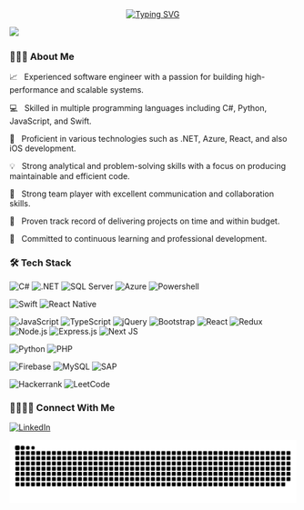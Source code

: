 <div align="center">
  <a href="https://git.io/typing-svg"><img src="https://readme-typing-svg.demolab.com?font=Fira+Code&size=24&duration=2000&pause=1000&color=F7CF60&background=FF000000&center=true&vCenter=true&width=435&lines=Hello+there+%F0%9F%96%96%2C+I'm+Son+Vu" alt="Typing SVG" />
</div>

<a href="#"><img src="https://user-images.githubusercontent.com/73097560/115834477-dbab4500-a447-11eb-908a-139a6edaec5c.gif"></a>


### 👨🏻‍💻 **About Me**

📈 &nbsp; Experienced software engineer with a passion for building high-performance and scalable systems.

💻 &nbsp; Skilled in multiple programming languages including C#, Python, JavaScript, and Swift.

🔧 &nbsp; Proficient in various technologies such as .NET, Azure, React, and also iOS development.

💡 &nbsp; Strong analytical and problem-solving skills with a focus on producing maintainable and efficient code.

🤝 &nbsp; Strong team player with excellent communication and collaboration skills.

💼 &nbsp; Proven track record of delivering projects on time and within budget.

🦾 &nbsp; Committed to continuous learning and professional development.

<!--- Does not look as good as I thought
<img alt="Night Coding" src="https://cdn.dribbble.com/users/1292677/screenshots/6139167/media/fcf7fd0c619bb87706533079240915f3.gif" width="380" style="border-radius:1em" align="right"/>
-->
  
### 🛠 **Tech Stack**

![C#](https://img.shields.io/badge/C%23-239120?style=flat&logo=c-sharp&logoColor=white)
![.NET](https://img.shields.io/badge/.NET-5C2D91?style=flat&logo=.net&logoColor=white)
![SQL Server](https://img.shields.io/badge/SQL%20Sever-CC2927?style=flat&logo=microsoft%20sql%20server&logoColor=white)
![Azure](https://img.shields.io/badge/Azure-%230072C6.svg?style=flat&logo=microsoftazure&logoColor=white)
![Powershell](https://img.shields.io/badge/Powershell-2CA5E0?style=flat&logo=powershell&logoColor=white)

![Swift](https://img.shields.io/badge/Swift-FA7343?style=flat&logo=swift&logoColor=white)
![React Native](https://img.shields.io/badge/React_Native-20232A?style=flat&logo=react&logoColor=61DAFB)

![JavaScript](https://img.shields.io/badge/JavaScript-F7DF1E?style=flat&logo=javascript&logoColor=black)
![TypeScript](https://img.shields.io/badge/TypeScript-007ACC?style=flat&logo=typescript&logoColor=white)
![jQuery](https://img.shields.io/badge/jQuery-0769AD?style=flat&logo=jquery&logoColor=white)
![Bootstrap](https://img.shields.io/badge/Bootstrap-563D7C?style=flat&logo=bootstrap&logoColor=white)
![React](https://img.shields.io/badge/React-20232A?style=flat&logo=react&logoColor=61DAFB)
![Redux](https://img.shields.io/badge/Redux-593D88?style=flat&logo=redux&logoColor=white)
![Node.js](https://img.shields.io/badge/Node.js-43853D?style=flat&logo=node.js&logoColor=white)
![Express.js](https://img.shields.io/badge/Express.js-%23404d59.svg?style=flat&logo=express&logoColor=%2361DAFB)
![Next JS](https://img.shields.io/badge/Next%20JS-black?style=flat&logo=next.js&logoColor=white)


![Python](https://img.shields.io/badge/Python-3776AB?style=flat&logo=python&logoColor=white)
![PHP](https://img.shields.io/badge/PHP-777BB4?style=flat&logo=php&logoColor=white)

![Firebase](https://img.shields.io/badge/Firebase-039BE5?style=flat&logo=Firebase&logoColor=white)
![MySQL](https://img.shields.io/badge/MySQL-00000F?style=flat&logo=mysql&logoColor=white)
![SAP](https://img.shields.io/badge/SAP-0FAAFF?style=flat&logo=sap&logoColor=white)

![Hackerrank](https://img.shields.io/badge/-Hackerrank-2EC866?style=flat&logo=HackerRank&logoColor=white)
![LeetCode](https://img.shields.io/badge/LeetCode-000000?style=flat&logo=LeetCode&logoColor=#d16c06)


### 🫱🏼‍🫲🏽 **Connect With Me**

[![LinkedIn](https://img.shields.io/badge/Son%20Vu-%230077B5.svg?style=for-the-badge&logo=linkedin&logoColor=white&logoWidth=20)](https://www.linkedin.com/in/sontrvu)

<div align="center">
  <img  src="https://raw.githubusercontent.com/Platane/snk/output/github-contribution-grid-snake.svg"
       alt="snake" /></a>
</div>
